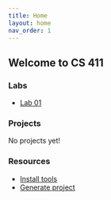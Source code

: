 ```yaml
---
title: Home
layout: home
nav_order: 1
---
```


## Welcome to CS 411

### Labs

- [Lab 01](lab-01)

### Projects

No projects yet!

### Resources

- [Install tools](setup/install-tools.html)
- [Generate project](setup/generate-project.html)

